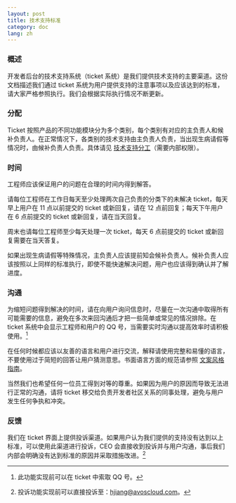 ```yaml
---
layout: post
title: 技术支持标准
category: doc
lang: zh
---
```


### 概述

开发者后台的技术支持系统（ticket 系统）是我们提供技术支持的主要渠道。这份文档描述我们通过 ticket 系统为用户提供支持的注意事项以及应该达到的标准，请大家严格参照执行。我们会根据实际执行情况不断更新。

### 分配

Ticket 按照产品的不同功能模块分为多个类别，每个类别有对应的主负责人和候补负责人。在正常情况下，各类别的技术支持由主负责人负责，当出现生病请假等情况时，由候补负责人负责。具体请见 [技术支持分工](https://docs.google.com/a/onycloud.com/spreadsheets/d/14Wt5uL-Qd42sSCjPMlBd20auQnZX57VsHE__Hk4RLuI/edit?usp=sharing)（需要内部权限）。

### 时间

工程师应该保证用户的问题在合理的时间内得到解答。

请每位工程师在工作日每天至少处理两次自己负责的分类下的未解决 ticket，每天早上用户在 11 点以前提交的 ticket 或新回复，请在 12 点前回复；每天下午用户在 6 点前提交的 ticket 或新回复，请在当天回复。

周末也请每位工程师至少每天处理一次 ticket，每天 6 点前提交的 ticket 或新回复需要在当天答复。

如果出现生病请假等特殊情况，主负责人应该提前知会候补负责人。候补负责人应该按照以上同样的标准执行，即使不能快速解决问题，用户也应该得到确认并了解进度。

### 沟通

为缩短问题得到解决的时间，请在向用户询问信息时，尽量在一次沟通中取得所有可能需要的信息，避免在多次来回沟通后才把一些简单或常见的情况排除。在 ticket 系统中会显示工程师和用户的 QQ 号，当需要实时沟通以提高效率时请积极使用。[^1]

在任何时候都应该以友善的语言和用户进行交流，解释请使用完整和易懂的语言，不要使用过于简短的回答让用户猜测意思。书面语言方面的规范请参照 [文案风格指南](copywriting-style-guide.html)。

当然我们也希望任何一位员工得到对等的尊重。如果因为用户的原因而导致无法进行正常的沟通，请将 ticket 移交给负责开发者社区关系的同事处理，避免与用户发生任何争执和冲突。

### 反馈

我们在 ticket 界面上提供投诉渠道。如果用户认为我们提供的支持没有达到以上标准，可以使用此渠道进行投诉，CEO 会直接收到投诉并与用户沟通，事后我们内部会明确没有达到标准的原因并采取措施改进。[^2]

[^1]: 此功能实现前可以在 ticket 中索取 QQ 号。
[^2]: 投诉功能实现前可以直接投诉至：<a href="mailto:hjiang@avoscloud.com">hjiang@avoscloud.com</a>。